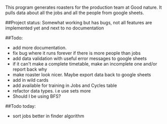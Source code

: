 This program generates roasters for the production team at Good nature. 
It pulls data about all the jobs and all the people from google sheets.

##Project status: 
Somewhat working but has bugs, not all features are implemented yet and next to no documentation


##Todo:
- add more documentation.
- fix bug where it runs forever if there is more people than jobs
- add data validation with useful error messages to google sheets
- if it can't make a complete timetable, make an incomplete one and/or report back why
- make roaster look nicer. Maybe export data back to google sheets
- add in wild cards
- add available for training in Jobs and Cycles table
- refactor data types. i.e use sets more
- Should I be using BFS?

##Todo today:
- sort jobs better in finder algorithm